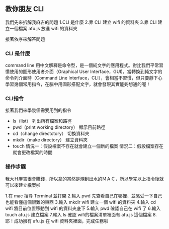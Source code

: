## 教你朋友 CLI



我們先來拆解我麻吉的問題
1.CLI 是什麼
2.靠 CLI 建立 wifi 的資料夾
3.靠 CLI 建立一個檔案 afu.js 放進 wifi 的資料夾
 
接著依序來解答問題
### CLI 是什麼
command line 用中文解釋是命令型，是一個純文字的應用程式。對比我們平常習慣使用的圖形使用者介面（Graphical User Interface，GUI)，當轉換到純文字的命令列介面時（Command Line Interface，CLI），會相當不習慣，但只要靜下心學習幾個常用指令，在腦中用圖形搭配文字，就會發現其實能夠想通的喔！
 
### CLI指令
接著我們來學幾個需要用到的指令
 
* ls（list）
列出所有檔案和路徑
* pwd（print working directory）
顯示目前路徑
* cd（change directctory）
切換資料夾
* mkdir（make directory）
建立資料夾
* touch
情況一：假設檔案不存在就會建立一個新的檔案
情況二：假設檔案存在就會更改檔案的時間
 
 
 
### 操作步驟

我大Ｈ麻吉很會賺錢，所以拿的當然是潮到出水的ＭＡＣ，所以學完以上指令後就可以來建立檔案啦

1.在 mac 搜尋 Terminal 並打開
2.輸入 pwd 先查看自己在哪裡，並感受一下自己也能看懂這個很難的東西
3.輸入 mkdir wifi 建立一個 wifi 的資料夾
4.輸入 cd wifi 將目前位置移動到 wifi 的資料夾底下
5.輸入 pwd 確認自己在 wifi 了
6.輸入 touch afu.js 建立檔案
7.輸入 ls 確認 wifi的檔案清單裡面有 afu.js 這個檔案
8.耶！成功擁有 afu.js 在 wifi 資料夾裡面，完成任務啦


